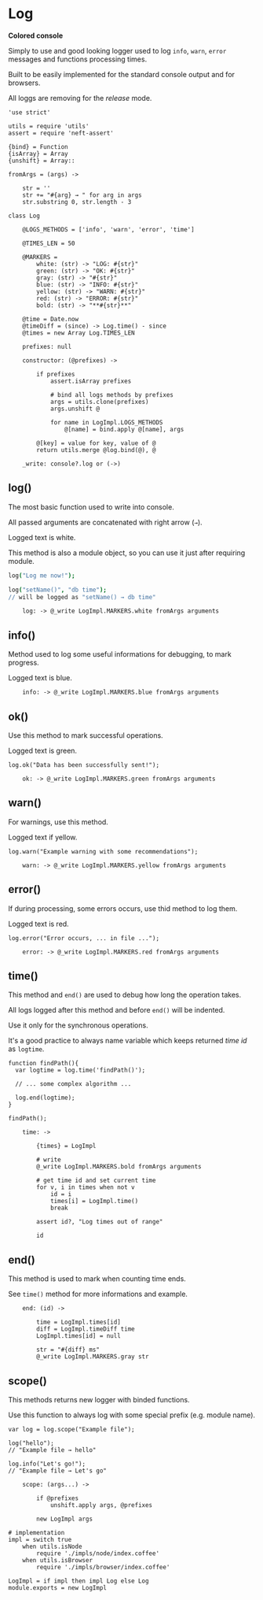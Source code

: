 Log
===

**Colored console**

Simply to use and good looking logger used to log `info`, `warn`,
`error` messages and functions processing times.

Built to be easily implemented for the standard console output and for browsers.

All loggs are removing for the *release* mode.

	'use strict'

	utils = require 'utils'
	assert = require 'neft-assert'

	{bind} = Function
	{isArray} = Array
	{unshift} = Array::

	fromArgs = (args) ->

		str = ''
		str += "#{arg} → " for arg in args
		str.substring 0, str.length - 3

	class Log

		@LOGS_METHODS = ['info', 'warn', 'error', 'time']

		@TIMES_LEN = 50

		@MARKERS =
			white: (str) -> "LOG: #{str}"
			green: (str) -> "OK: #{str}"
			gray: (str) -> "#{str}"
			blue: (str) -> "INFO: #{str}"
			yellow: (str) -> "WARN: #{str}"
			red: (str) -> "ERROR: #{str}"
			bold: (str) -> "**#{str}**"

		@time = Date.now
		@timeDiff = (since) -> Log.time() - since
		@times = new Array Log.TIMES_LEN

		prefixes: null

		constructor: (@prefixes) ->

			if prefixes
				assert.isArray prefixes

				# bind all logs methods by prefixes
				args = utils.clone(prefixes)
				args.unshift @

				for name in LogImpl.LOGS_METHODS
					@[name] = bind.apply @[name], args

			@[key] = value for key, value of @
			return utils.merge @log.bind(@), @

		_write: console?.log or (->)

log()
-----

The most basic function used to write into console.

All passed arguments are concatenated with right arrow (`→`).

Logged text is white.

This method is also a module object, so you can use it just after requiring module.

```coffeescript
log("Log me now!");

log("setName()", "db time");
// will be logged as "setName() → db time"
```

		log: -> @_write LogImpl.MARKERS.white fromArgs arguments

info()
------

Method used to log some useful informations for debugging, to mark progress.

Logged text is blue.

		info: -> @_write LogImpl.MARKERS.blue fromArgs arguments

ok()
----

Use this method to mark successful operations.

Logged text is green.

```
log.ok("Data has been successfully sent!");
```

		ok: -> @_write LogImpl.MARKERS.green fromArgs arguments

warn()
------

For warnings, use this method.

Logged text if yellow.

```
log.warn("Example warning with some recommendations");
```

		warn: -> @_write LogImpl.MARKERS.yellow fromArgs arguments

error()
-------

If during processing, some errors occurs, use thid method to log them.

Logged text is red.

```
log.error("Error occurs, ... in file ...");
```

		error: -> @_write LogImpl.MARKERS.red fromArgs arguments

time()
------

This method and `end()` are used to debug how long the operation takes.

All logs logged after this method and before `end()` will be indented.

Use it only for the synchronous operations.

It's a good practice to always name variable which keeps returned *time id* as `logtime`.

```
function findPath(){
  var logtime = log.time('findPath()');

  // ... some complex algorithm ...

  log.end(logtime);
}

findPath();
```

		time: ->

			{times} = LogImpl

			# write
			@_write LogImpl.MARKERS.bold fromArgs arguments

			# get time id and set current time
			for v, i in times when not v
				id = i
				times[i] = LogImpl.time()
				break

			assert id?, "Log times out of range"

			id

end()
-----

This method is used to mark when counting time ends.

See `time()` method for more informations and example.

		end: (id) ->

			time = LogImpl.times[id]
			diff = LogImpl.timeDiff time
			LogImpl.times[id] = null

			str = "#{diff} ms"
			@_write LogImpl.MARKERS.gray str

scope()
-------

This methods returns new logger with binded functions.

Use this function to always log with some special prefix (e.g. module name).

```
var log = log.scope("Example file");

log("hello");
// "Example file → hello"

log.info("Let's go!");
// "Example file → Let's go"
```

		scope: (args...) ->

			if @prefixes
				unshift.apply args, @prefixes

			new LogImpl args

	# implementation
	impl = switch true
		when utils.isNode
			require './impls/node/index.coffee'
		when utils.isBrowser
			require './impls/browser/index.coffee'

	LogImpl = if impl then impl Log else Log
	module.exports = new LogImpl
